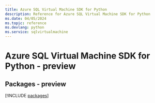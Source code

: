 ```yaml
---
title: Azure SQL Virtual Machine SDK for Python
description: Reference for Azure SQL Virtual Machine SDK for Python
ms.date: 04/05/2024
ms.topic: reference
ms.devlang: python
ms.service: sqlvirtualmachine
---
```

# Azure SQL Virtual Machine SDK for Python - preview
## Packages - preview
[!INCLUDE [packages](sql-virtual-machine-index.md)]